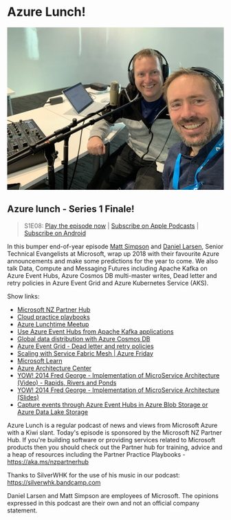 # Azure Lunch!

![Matt Simpson and Daniel Larsen recording a podcast](./20181026_960.jpg)

## Azure lunch - Series 1 Finale!

> S1E08: [Play the episode now](https://azurelunch.azurefd.net/episodes/azure-lunch-s1e08.mp3) |
> [Subscribe on Apple Podcasts](https://itunes.apple.com/nz/podcast/azure-lunch/id1436427476?mt=2)
| [Subscribe on Android](https://subscribeonandroid.com/azurelunchnz.azureedge.net/podcast/feed.rss)

<p>In this bumper end-of-year episode <a href="https://twitter.com/msimpsonnz">Matt Simpson</a> and <a 
href="https://twitter.com/DanielLarsenNZ">Daniel Larsen</a>, Senior Technical Evangelists at
Microsoft, wrap up 2018 with their favourite Azure announcements and make some predictions for the
year to come. We also talk Data, Compute and Messaging Futures including Apache Kafka on Azure Event Hubs,
Azure Cosmos DB multi-master writes, Dead letter and retry policies in Azure Event Grid and Azure Kubernetes
Service (AKS).</p>

<p>Show links:</p>
<ul>
<li><a href="https://aka.ms/nzpartnerhub">Microsoft NZ Partner Hub</a></li>
<li><a href="https://partner.microsoft.com/en-nz/campaigns/cloud-practice-playbooks">Cloud practice playbooks</a></li>
<li><a href="https://www.meetup.com/Auckland-Azure-Lunchtime-Meetup/">Azure Lunchtime Meetup</a></li>
<li><a href="https://docs.microsoft.com/en-us/azure/event-hubs/event-hubs-for-kafka-ecosystem-overview">Use
    Azure Event Hubs from Apache Kafka applications</a></li>
<li><a href="https://docs.microsoft.com/en-us/azure/cosmos-db/distribute-data-globally">Global data
    distribution with Azure Cosmos DB</a></li>
<li><a href="https://docs.microsoft.com/en-us/azure/event-grid/manage-event-delivery">Azure Event Grid
    - Dead letter and retry policies</a></li>
<li><a href="https://www.youtube.com/watch?v=QsO_zGuczOA">Scaling with Service Fabric Mesh | Azure Friday</a></li>
<li><a href="https://docs.microsoft.com/en-us/learn/">Microsoft Learn</a></li>
<li><a href="https://docs.microsoft.com/en-us/azure/architecture/">Azure Architecture Center</a></li>
<li><a href="https://www.youtube.com/watch?v=J3ihF11dpJY">YOW! 2014 Fred George - Implementation of
    MicroService Architecture (Video) - Rapids, Rivers and Ponds</a></li>
<li><a href="http://yowconference.com.au/slides/yow2014/George-ImplementingMicroserviceArchitectures.pdf">YOW! 
    2014 Fred George - Implementation of MicroService Architecture (Slides)</a></li>
<li><a href="https://docs.microsoft.com/en-us/azure/event-hubs/event-hubs-capture-overview">Capture events
    through Azure Event Hubs in Azure Blob Storage or Azure Data Lake Storage</a></li>
</ul>

<p>Azure Lunch is a regular podcast of news and views from Microsoft Azure with a Kiwi slant. Today's episode
is sponsored by the Microsoft NZ Partner Hub. If you're building software or providing services related
to Microsoft products then you should check out the Partner hub for training, advice and a heap of resources
including the Partner Practice Playbooks - <a href="https://aka.ms/nzpartnerhub">https://aka.ms/nzpartnerhub</a></p>

<p>Thanks to SilverWHK for the use of his music in our podcast: <a href="https://silverwhk.bandcamp.com/">https://silverwhk.bandcamp.com</a></p>

<p>Daniel Larsen and Matt Simpson are employees of Microsoft. The opinions expressed in this podcast are
their own and not an official company statement.</p>
